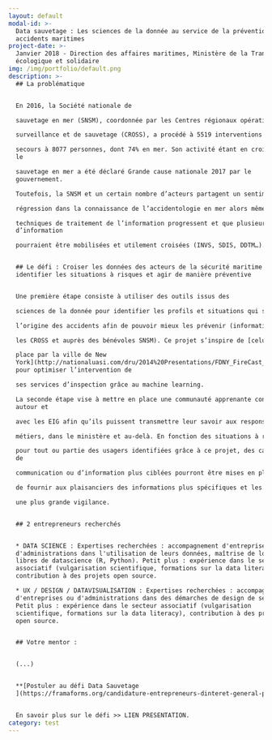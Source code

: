 ```yaml
---
layout: default
modal-id: >-
  Data sauvetage : Les sciences de la donnée au service de la prévention des
  accidents maritimes
project-date: >-
  Janvier 2018 - Direction des affaires maritimes, Ministère de la Transition
  écologique et solidaire
img: /img/portfolio/default.png
description: >-
  ## La problématique


  En 2016, la Société nationale de

  sauvetage en mer (SNSM), coordonnée par les Centres régionaux opérationnels de

  surveillance et de sauvetage (CROSS), a procédé à 5519 interventions et porté

  secours à 8077 personnes, dont 74% en mer. Son activité étant en croissance,
  le

  sauvetage en mer a été déclaré Grande cause nationale 2017 par le
  gouvernement.

  Toutefois, la SNSM et un certain nombre d’acteurs partagent un sentiment de

  régression dans la connaissance de l’accidentologie en mer alors même que les

  techniques de traitement de l’information progressent et que plusieurs sources
  d’information

  pourraient être mobilisées et utilement croisées (INVS, SDIS, DDTM…).


  ## Le défi : Croiser les données des acteurs de la sécurité maritime pour
  identifier les situations à risques et agir de manière préventive


  Une première étape consiste à utiliser des outils issus des

  sciences de la donnée pour identifier les profils et situations qui sont à

  l’origine des accidents afin de pouvoir mieux les prévenir (informations dans

  les CROSS et auprès des bénévoles SNSM). Ce projet s’inspire de [celui mis en

  place par la ville de New
  York](http://nationaluasi.com/dru/2014%20Presentations/FDNY_FireCast_UASI_2014-5-22.pdf)
  pour optimiser l’intervention de

  ses services d’inspection grâce au machine learning.

  La seconde étape vise à mettre en place une communauté apprenante construite
  autour et

  avec les EIG afin qu’ils puissent transmettre leur savoir aux responsables

  métiers, dans le ministère et au-delà. En fonction des situations à risques

  pour tout ou partie des usagers identifiées grâce à ce projet, des campagnes
  de

  communication ou d’information plus ciblées pourront être mises en place afin

  de fournir aux plaisanciers des informations plus spécifiques et les inciter à

  une plus grande vigilance.


  ## 2 entrepreneurs recherchés


  * DATA SCIENCE : Expertises recherchées : accompagnement d'entreprises ou
  d'administrations dans l'utilisation de leurs données, maîtrise de logiciels
  libres de datascience (R, Python). Petit plus : expérience dans le secteur
  associatif (vulgarisation scientifique, formations sur la data literacy),
  contribution à des projets open source.

  * UX / DESIGN / DATAVISUALISATION : Expertises recherchées : accompagnement
  d'entreprises ou d'administrations dans des démarches de design de service.
  Petit plus : expérience dans le secteur associatif (vulgarisation
  scientifique, formations sur la data literacy), contribution à des projects
  open source.


  ## Votre mentor :


  (...)


  **[Postuler au défi Data Sauvetage
  ](https://framaforms.org/candidature-entrepreneurs-dinteret-general-promo-2-1501592391)**


  En savoir plus sur le défi >> LIEN PRESENTATION.
category: test
---
```



